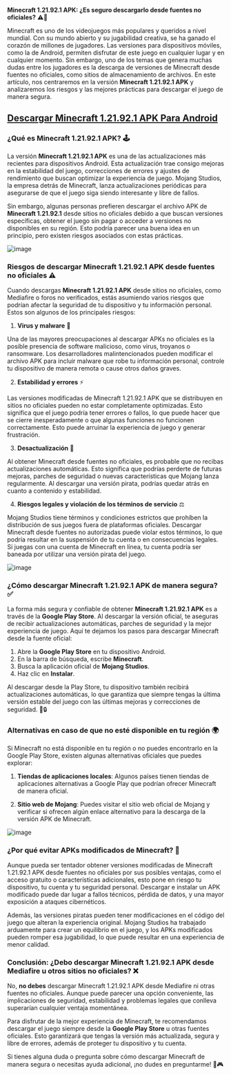 **Minecraft 1.21.92.1 APK: ¿Es seguro descargarlo desde fuentes no oficiales?** ⚠️📲

Minecraft es uno de los videojuegos más populares y queridos a nivel mundial. Con su mundo abierto y su jugabilidad creativa, se ha ganado el corazón de millones de jugadores. Las versiones para dispositivos móviles, como la de Android, permiten disfrutar de este juego en cualquier lugar y en cualquier momento. Sin embargo, uno de los temas que genera muchas dudas entre los jugadores es la descarga de versiones de Minecraft desde fuentes no oficiales, como sitios de almacenamiento de archivos. En este artículo, nos centraremos en la versión **Minecraft 1.21.92.1 APK** y analizaremos los riesgos y las mejores prácticas para descargar el juego de manera segura.

## [Descargar Minecraft 1.21.92.1 APK Para Android](https://seruapk.com/minecraft/)


### **¿Qué es Minecraft 1.21.92.1 APK?** 🕹️

La versión **Minecraft 1.21.92.1 APK** es una de las actualizaciones más recientes para dispositivos Android. Esta actualización trae consigo mejoras en la estabilidad del juego, correcciones de errores y ajustes de rendimiento que buscan optimizar la experiencia de juego. Mojang Studios, la empresa detrás de Minecraft, lanza actualizaciones periódicas para asegurarse de que el juego siga siendo interesante y libre de fallos.

Sin embargo, algunas personas prefieren descargar el archivo APK de **Minecraft 1.21.92.1** desde sitios no oficiales debido a que buscan versiones específicas, obtener el juego sin pagar o acceder a versiones no disponibles en su región. Esto podría parecer una buena idea en un principio, pero existen riesgos asociados con estas prácticas.

![image](https://github.com/user-attachments/assets/d6255ab6-e0c0-4ef4-b591-b4e67362151d)


### **Riesgos de descargar Minecraft 1.21.92.1 APK desde fuentes no oficiales** ⚠️

Cuando descargas **Minecraft 1.21.92.1 APK** desde sitios no oficiales, como Mediafire o foros no verificados, estás asumiendo varios riesgos que podrían afectar la seguridad de tu dispositivo y tu información personal. Estos son algunos de los principales riesgos:

1. **Virus y malware** 🦠

Una de las mayores preocupaciones al descargar APKs no oficiales es la posible presencia de software malicioso, como virus, troyanos o ransomware. Los desarrolladores malintencionados pueden modificar el archivo APK para incluir malware que robe tu información personal, controle tu dispositivo de manera remota o cause otros daños graves.

2. **Estabilidad y errores** ⚡

Las versiones modificadas de Minecraft 1.21.92.1 APK que se distribuyen en sitios no oficiales pueden no estar completamente optimizadas. Esto significa que el juego podría tener errores o fallos, lo que puede hacer que se cierre inesperadamente o que algunas funciones no funcionen correctamente. Esto puede arruinar la experiencia de juego y generar frustración.

3. **Desactualización** 🔄

Al obtener Minecraft desde fuentes no oficiales, es probable que no recibas actualizaciones automáticas. Esto significa que podrías perderte de futuras mejoras, parches de seguridad o nuevas características que Mojang lanza regularmente. Al descargar una versión pirata, podrías quedar atrás en cuanto a contenido y estabilidad.

4. **Riesgos legales y violación de los términos de servicio** ⚖️

Mojang Studios tiene términos y condiciones estrictos que prohíben la distribución de sus juegos fuera de plataformas oficiales. Descargar Minecraft desde fuentes no autorizadas puede violar estos términos, lo que podría resultar en la suspensión de tu cuenta o en consecuencias legales. Si juegas con una cuenta de Minecraft en línea, tu cuenta podría ser baneada por utilizar una versión pirata del juego.

![image](https://github.com/user-attachments/assets/d6e7b0cb-42d1-45ef-90aa-bde6139b0f41)



### **¿Cómo descargar Minecraft 1.21.92.1 APK de manera segura?** ✅

La forma más segura y confiable de obtener **Minecraft 1.21.92.1 APK** es a través de la **Google Play Store**. Al descargar la versión oficial, te aseguras de recibir actualizaciones automáticas, parches de seguridad y la mejor experiencia de juego. Aquí te dejamos los pasos para descargar Minecraft desde la fuente oficial:

1. Abre la **Google Play Store** en tu dispositivo Android.
2. En la barra de búsqueda, escribe **Minecraft**.
3. Busca la aplicación oficial de **Mojang Studios**.
4. Haz clic en **Instalar**.

Al descargar desde la Play Store, tu dispositivo también recibirá actualizaciones automáticas, lo que garantiza que siempre tengas la última versión estable del juego con las últimas mejoras y correcciones de seguridad. 📲🔒

### **Alternativas en caso de que no esté disponible en tu región** 🌍

Si Minecraft no está disponible en tu región o no puedes encontrarlo en la Google Play Store, existen algunas alternativas oficiales que puedes explorar:

1. **Tiendas de aplicaciones locales**: Algunos países tienen tiendas de aplicaciones alternativas a Google Play que podrían ofrecer Minecraft de manera oficial.

2. **Sitio web de Mojang**: Puedes visitar el sitio web oficial de Mojang y verificar si ofrecen algún enlace alternativo para la descarga de la versión APK de Minecraft.

![image](https://github.com/user-attachments/assets/6b05ddff-808d-4c58-8884-b6c829cb3015)



### **¿Por qué evitar APKs modificados de Minecraft?** 🚫

Aunque pueda ser tentador obtener versiones modificadas de Minecraft 1.21.92.1 APK desde fuentes no oficiales por sus posibles ventajas, como el acceso gratuito o características adicionales, esto pone en riesgo tu dispositivo, tu cuenta y tu seguridad personal. Descargar e instalar un APK modificado puede dar lugar a fallos técnicos, pérdida de datos, y una mayor exposición a ataques cibernéticos.

Además, las versiones piratas pueden tener modificaciones en el código del juego que alteran la experiencia original. Mojang Studios ha trabajado arduamente para crear un equilibrio en el juego, y los APKs modificados pueden romper esa jugabilidad, lo que puede resultar en una experiencia de menor calidad.

### **Conclusión: ¿Debo descargar Minecraft 1.21.92.1 APK desde Mediafire u otros sitios no oficiales?** ❌

No, **no debes** descargar Minecraft 1.21.92.1 APK desde Mediafire ni otras fuentes no oficiales. Aunque puede parecer una opción conveniente, las implicaciones de seguridad, estabilidad y problemas legales que conlleva superarían cualquier ventaja momentánea.

Para disfrutar de la mejor experiencia de Minecraft, te recomendamos descargar el juego siempre desde la **Google Play Store** u otras fuentes oficiales. Esto garantizará que tengas la versión más actualizada, segura y libre de errores, además de proteger tu dispositivo y tu cuenta.

Si tienes alguna duda o pregunta sobre cómo descargar Minecraft de manera segura o necesitas ayuda adicional, ¡no dudes en preguntarme! 🚀🎮
